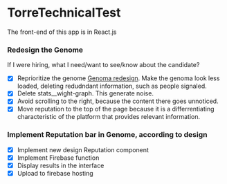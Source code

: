 # TorreTechnicalTest

The front-end of this app is in React.js

### Redesign the Genome

If I were hiring, what I need/want to see/know about the candidate?

- [x] Reprioritize the genome [Genoma redesign](https://www.figma.com/file/OXcRllSyUHMSLUqgFFTHfO/TorreDesign?node-id=0%3A1). Make the genoma look less loaded, deleting redudndant information, such as people signaled.
- [x] Delete stats\_\_wight-graph. This generate noise.
- [x] Avoid scrolling to the right, because the content there goes unnoticed.
- [x] Move reputation to the top of the page because it is a differrentiating characteristic of the platform that provides relevant information.

### Implement Reputation bar in Genome, according to design

- [x] Implement new design Reputation component
- [x] Implement Firebase function
- [x] Display results in the interface
- [x] Upload to firebase hosting
